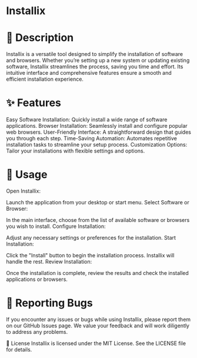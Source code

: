 # Installix

# 📜 Description
Installix is a versatile tool designed to simplify the installation of software and browsers. Whether you’re setting up a new system or updating existing software, Installix streamlines the process, saving you time and effort. Its intuitive interface and comprehensive features ensure a smooth and efficient installation experience.

# ✨ Features
Easy Software Installation: Quickly install a wide range of software applications.
Browser Installation: Seamlessly install and configure popular web browsers.
User-Friendly Interface: A straightforward design that guides you through each step.
Time-Saving Automation: Automates repetitive installation tasks to streamline your setup process.
Customization Options: Tailor your installations with flexible settings and options.

# 📝 Usage
Open Installix:

Launch the application from your desktop or start menu.
Select Software or Browser:

In the main interface, choose from the list of available software or browsers you wish to install.
Configure Installation:

Adjust any necessary settings or preferences for the installation.
Start Installation:

Click the "Install" button to begin the installation process. Installix will handle the rest.
Review Installation:

Once the installation is complete, review the results and check the installed applications or browsers.

# 🐛 Reporting Bugs
If you encounter any issues or bugs while using Installix, please report them on our GitHub Issues page. We value your feedback and will work diligently to address any problems.

📄 License
Installix is licensed under the MIT License. See the LICENSE file for details.
